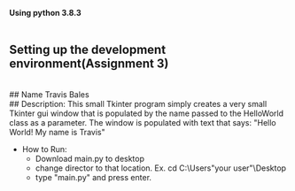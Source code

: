 **Using python 3.8.3**
<br>
<br>

## Setting up the development environment(Assignment 3)
<br>
## Name
Travis Bales
<br>
## Description:
This small Tkinter program simply creates a very small Tkinter gui window that is populated by the name passed to the HelloWorld class as a parameter. The window is populated with text that says: "Hello World! My name is Travis"

<br>

- How to Run:
  - Download main.py to desktop
  - change director to that location. Ex. cd C:\Users\"your user"\Desktop
  - type "main.py" and press enter.
